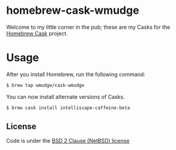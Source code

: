 # homebrew-cask-wmudge

Welcome to my little corner in the pub; these are my Casks for the [Homebrew Cask](https://github.com/Homebrew/homebrew-cask)
project.

# Usage

After you install Homebrew, run the following command:

```sh
$ brew tap wmudge/cask-wmudge
```

You can now install alternate versions of Casks.

```sh
$ brew cask install intelliscape-caffeine-beta
```

## License
Code is under the [BSD 2 Clause (NetBSD) license](https://github.com/wmudge/homebrew-cask-wmudge/blob/master/LICENSE)
